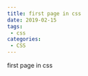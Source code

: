 ```yaml
---
title: first page in css
date: 2019-02-15
tags:
 - css
categories: 
 - CSS
---
```


first page in css